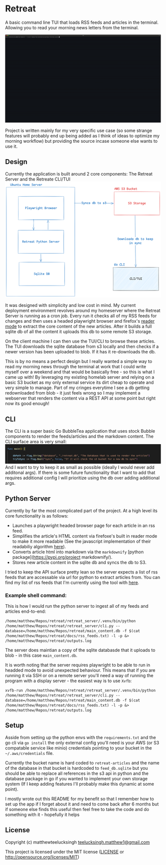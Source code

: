 # Retreat
A basic command line TUI that loads RSS feeds and articles in the terminal. Allowing you to read your morning news letters from the terminal. 

![Example Usage Gif](./docs/retreat_tui_example.gif)

Project is written mainly for my very specific use case (so some strange features will probably end up being added as I think of ideas to optimize my morning workflow) but providing the source incase someone else wants to use it. 

## Design
Currently the application is built around 2 core components: The Retreat Server and the Retreate CLI/TUI
![Basic Design Schema](./docs/basic_design_schema.png)

It was designed with simplicity and low cost in mind. My current deployment environment revolves around my homeserver where the Retreat Server is running as a cron job. Every run it checks all of my RSS feeds for changes and then uses a headed playwright browser and firefox's [reader mode](https://support.mozilla.org/en-US/kb/firefox-reader-view-clutter-free-web-pages) to extract the core content of the new articles. After it builds a full sqlite db of all the content it uploads this db to some remote S3 storage. 

On the client machine I can then use the TUI/CLI to browse these articles. The TUI downloads the sqlite database from s3 locally and then checks if a newer version has been uploaded to blob. If it has it re-downloads the db. 

This is by no means a perfect design but I really wanted a simple way to read my morning news through the terminal at work that I could write myself over a weekend and that would be basically free - so this is what I came up with! By leveraging my existing homelab server and relying on a basic S3 bucket as my only external service its dirt cheap to operate and very simple to manage. Part of my cringes everytime I see a db getting redownloaded from blob - it just feels wrong so I may implement a webserver that renders the content via a REST API at some point but right now its good enough!

## CLI
The CLI is a super basic Go BubbleTea application that uses stock Bubble components to render the feeds/articles and the markdown content. The CLI surface area is very small: 
![Go CLI Args](./docs/go_cli_args.png)
And I want to try to keep it as small as possible (ideally I would never add additonal args). If there is some future functionality that I want to add that requires additional config I will prioritize using the db over adding additional args.

## Python Server
Currently by far the most complicated part of the project. At a high level its core functionality is as follows:
- Launches a playwright headed browser page for each article in an rss feed.
- Simplifies the article's HTML content via firefoxe's built in reader mode to make it more readable (See the javascript implementation of their readabiliy algorithm [here](https://github.com/mozilla/readability)).
- Converts article html into markdown via the `markdownify` [python package](https://pypi.org/project markdownify/).
- Stores new article content in the sqlite db and syncs the db to S3.

I tried to keep the API surface pretty lean so the server expects a list of rss feeds that are accessable via url for python to extract articles from. You can find my list of rss feeds that I'm currently using the tool with [here](./docs/rss_feeds.txt). 

### Example shell command:
This is how I would run the python server to ingest all of my feeds and articles end-to-end:
```
/home/matthew/Repos/retreat/retreat_server/.venv/bin/python /home/matthew/Repos/retreat/retreat_server/cli.py --database=/home/matthew/Repos/retreat/main_content.db -f $(cat /home/matthew/Repos/retreat/docs/rss_feeds.txt) -l -p &> /home/matthew/Repos/retreat/outputs.log
```
The server does maintian a copy of the sqlite databasde that it uploads to blob - in this case `main_content.db`. 

It is worth noting that the server requires playwright to be able to run in headded mode to avoid unexpected behaviour. This means that if you are running it via SSH or on a remote server you'll need a way of running the program with a display server - the easiest way is to use `Xvfb`:
```
xvfb-run /home/matthew/Repos/retreat/retreat_server/.venv/bin/python /home/matthew/Repos/retreat/retreat_server/cli.py --database=/home/matthew/Repos/retreat/main_content.db -f $(cat /home/matthew/Repos/retreat/docs/rss_feeds.txt) -l -p &> /home/matthew/Repos/retreat/outputs.log
```

## Setup
Asside from setting up the python envs with the `requirements.txt` and the go cli via `go install` the only external config you'll need is your AWS (or S3 compatable service like minio) credentials pointing to your bucket in the `~/.aws/credentials` file. 

Currently the bucket name is hard coded to `retreat-articles` and the name of the database in that bucket is hardcoded to `feed_db.sqlite` but you should be able to replace all references in the s3 api in python and the database package in go if you wanted to implement your own storage system (If I keep adding features I'll probably make this dynamic at some point).

I mostly wrote out this README for my benefit so that I remember how to set up the app if I forget about it and need to come back after 6 months but if someone else finds this useful then feel free to take the code and do something with it - hopefully it helps

## License
Copyright (c) matthewteelucksingh <teelucksingh.matthew1@gmail.com>

This project is licensed under the MIT license ([LICENSE] or <http://opensource.org/licenses/MIT>)

[LICENSE]: ./LICENSE
